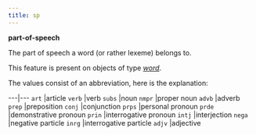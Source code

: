 ```yaml
---
title: sp
---
```


**part-of-speech**


The part of speech a word (or rather lexeme) belongs to.

This feature is present on objects of type [*word*](otype).

The values consist of an abbreviation, here is the explanation:

---|---
`art`  |article
`verb` |verb
`subs` |noun
`nmpr` |proper noun
`advb` |adverb
`prep` |preposition
`conj` |conjunction
`prps` |personal pronoun
`prde` |demonstrative pronoun
`prin` |interrogative pronoun
`intj` |interjection
`nega` |negative particle
`inrg` |interrogative particle
`adjv` |adjective
